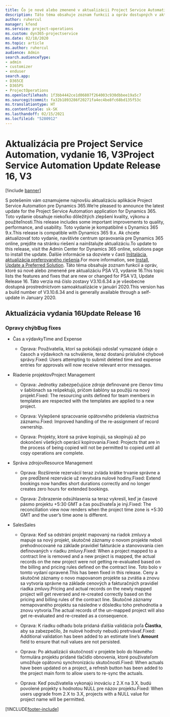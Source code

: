 ```yaml
---
title: Čo je nové alebo zmenené v aktualizácii Project Service Automation, vydanie 16, V3
description: Táto téma obsahuje zoznam funkcií a opráv dostupných v aktualizácii Project Service Automation, vydanie 16, V3
author: ruhercul
manager: kfend
ms.service: project-operations
ms.custom: dyn365-projectservice
ms.date: 02/18/2020
ms.topic: article
ms.author: ruhercul
audience: Admin
search.audienceType:
- admin
- customizer
- enduser
search.app:
- D365CE
- D365PS
- ProjectOperations
ms.openlocfilehash: 1f3bb4442ce1d06807f264003c930dbbee19a5c7
ms.sourcegitcommit: fa32b1893286f20271fa4ec4be8fc68bd135f53c
ms.translationtype: HT
ms.contentlocale: sk-SK
ms.lasthandoff: 02/15/2021
ms.locfileid: "5280912"
---
```

# <a name="project-service-automation-update-release-16-v3"></a><span data-ttu-id="edff4-103">Aktualizácia pre Project Service Automation, vydanie 16, V3</span><span class="sxs-lookup"><span data-stu-id="edff4-103">Project Service Automation Update Release 16, V3</span></span>

[!include [banner](../includes/psa-now-project-operations.md)]

<span data-ttu-id="edff4-104">S potešením vám oznamujeme najnovšiu aktualizáciu aplikácie Project Service Automation pre Dynamics 365.</span><span class="sxs-lookup"><span data-stu-id="edff4-104">We’re pleased to announce the latest update for the Project Service Automation application for Dynamics 365.</span></span> <span data-ttu-id="edff4-105">Toto vydanie obsahuje niekoľko dôležitých zlepšení kvality, výkonu a použiteľnosti.</span><span class="sxs-lookup"><span data-stu-id="edff4-105">This release includes some important improvements to quality, performance, and usability.</span></span>  <span data-ttu-id="edff4-106">Toto vydanie je kompatibilné s Dynamics 365 9.x.</span><span class="sxs-lookup"><span data-stu-id="edff4-106">This release is compatible with Dynamics 365 9.x.</span></span> <span data-ttu-id="edff4-107">Ak chcete aktualizovať toto vydanie, navštívte centrum spravovania pre Dynamics 365 online, prejdite na stránku riešení a nainštalujte aktualizáciu.</span><span class="sxs-lookup"><span data-stu-id="edff4-107">To update to this release, visit the Admin Center for Dynamics 365 online, solutions page to install the update.</span></span> <span data-ttu-id="edff4-108">Ďalšie informácie sa dozviete v časti [Inštalácia, aktualizácia preferovaného riešenia](https://docs.microsoft.com/dynamics365/project-service/upgrade-psa-home-page).</span><span class="sxs-lookup"><span data-stu-id="edff4-108">For more information, see [Install, Update a Preferred Solution](https://docs.microsoft.com/dynamics365/project-service/upgrade-psa-home-page).</span></span>
<span data-ttu-id="edff4-109">Táto téma obsahuje zoznam funkcií a opráv, ktoré sú nové alebo zmenené pre aktualizáciu PSA V3, vydanie 16.</span><span class="sxs-lookup"><span data-stu-id="edff4-109">This topic lists the features and fixes that are new or changed for PSA V3, Update Release 16.</span></span> <span data-ttu-id="edff4-110">Táto verzia má číslo zostavy V3.10.6.34 a je všeobecne dostupná prostredníctvom samoaktualizácie v januári 2020.</span><span class="sxs-lookup"><span data-stu-id="edff4-110">This version has a build number of V3.10.6.34 and is generally available through a self-update in January 2020.</span></span>


## <a name="update-release-16"></a><span data-ttu-id="edff4-111">Aktualizácia vydania 16</span><span class="sxs-lookup"><span data-stu-id="edff4-111">Update Release 16</span></span>

### <a name="bug-fixes"></a><span data-ttu-id="edff4-112">Opravy chýb</span><span class="sxs-lookup"><span data-stu-id="edff4-112">Bug fixes</span></span>

-   <span data-ttu-id="edff4-113">Čas a výdavky</span><span class="sxs-lookup"><span data-stu-id="edff4-113">Time and Expense</span></span>

    -   <span data-ttu-id="edff4-114">Oprava: Používatelia, ktorí sa pokúšajú odoslať vymazané údaje o časoch a výdavkoch na schválenie, teraz dostanú príslušné chybové správy.</span><span class="sxs-lookup"><span data-stu-id="edff4-114">Fixed: Users attempting to submit deleted time and expense entries for approvals will now receive relevant error messages.</span></span>

-   <span data-ttu-id="edff4-115">Riadenie projektov</span><span class="sxs-lookup"><span data-stu-id="edff4-115">Project Management</span></span>

    -   <span data-ttu-id="edff4-116">Oprava: Jednotky zabezpečujúce zdroje definované pre členov tímu v šablónach sa rešpektujú, pričom šablóny sa použijú na nový projekt.</span><span class="sxs-lookup"><span data-stu-id="edff4-116">Fixed: The resourcing units defined for team members in templates are respected with the templates are applied to a new project.</span></span>

    -   <span data-ttu-id="edff4-117">Oprava: Vylepšené spracovanie opätovného pridelenia vlastníctva záznamu.</span><span class="sxs-lookup"><span data-stu-id="edff4-117">Fixed: Improved handling of the re-assignment of record ownership.</span></span>

    -   <span data-ttu-id="edff4-118">Oprava: Projekty, ktoré sa práve kopírujú, sa skopírujú až po dokončení všetkých operácií kopírovania.</span><span class="sxs-lookup"><span data-stu-id="edff4-118">Fixed: Projects that are in the process of being copied will not be permitted to copied until all copy operations are complete.</span></span>

-   <span data-ttu-id="edff4-119">Správa zdrojov</span><span class="sxs-lookup"><span data-stu-id="edff4-119">Resource Management</span></span>

    -   <span data-ttu-id="edff4-120">Oprava: Rozšírenie rezervácií teraz zvláda krátke trvanie správne a pre predĺžené rezervácie už nevytvára nulové hodiny.</span><span class="sxs-lookup"><span data-stu-id="edff4-120">Fixed: Extend bookings now handles short durations correctly and no longer creates zero hours for extended bookings.</span></span>

    -   <span data-ttu-id="edff4-121">Oprava: Zobrazenie odsúhlasenia sa teraz vykreslí, keď je časové pásmo projektu +5:30 GMT a čas používateľa je iný.</span><span class="sxs-lookup"><span data-stu-id="edff4-121">Fixed: The reconciliation view now renders when the project time zone is +5:30 GMT and the user’s time aone is different.</span></span>

-   <span data-ttu-id="edff4-122">Sales</span><span class="sxs-lookup"><span data-stu-id="edff4-122">Sales</span></span>

    -   <span data-ttu-id="edff4-123">Oprava: Keď sa odstráni projekt mapovaný na riadok zmluvy a mapuje sa nový projekt, skutočné záznamy o novom projekte neboli prehodnocované na základe pravidiel fakturácie a stanovovania cien definovaných v riadku zmluvy.</span><span class="sxs-lookup"><span data-stu-id="edff4-123">Fixed: When a project mapped to a contract line is removed and a new project is mapped, the actual records on the new project were not getting re-evaluated based on the billing and pricing rules defined on the contract line.</span></span> <span data-ttu-id="edff4-124">Toto bolo v tomto vydaní opravené.</span><span class="sxs-lookup"><span data-stu-id="edff4-124">This has been fixed in this release.</span></span> <span data-ttu-id="edff4-125">Ceny a skutočné záznamy o novo mapovanom projekte sa zvrátia a znovu sa vytvoria správne na základe cenových a fakturačných pravidiel riadka zmluvy.</span><span class="sxs-lookup"><span data-stu-id="edff4-125">Pricing and actual records on the newly mapped project will get reversed and re-created correctly based on the pricing and billing rules of the contract line.</span></span> <span data-ttu-id="edff4-126">Skutočné záznamy nemapovaného projektu sa následne v dôsledku toho prehodnotia a znovu vytvoria.</span><span class="sxs-lookup"><span data-stu-id="edff4-126">The actual records of the un-mapped project will also get re-evaluated and re-created as a consequence.</span></span>

    -   <span data-ttu-id="edff4-127">Oprava: K riadku odhadu bola pridaná ďalšia validácia poľa **Čiastka**, aby sa zabezpečilo, že nulové hodnoty nebudú pretrvávať.</span><span class="sxs-lookup"><span data-stu-id="edff4-127">Fixed: Additional validation has been added to an estimate line’s **Amount** field to ensure that null values are not persisted.</span></span>

    -   <span data-ttu-id="edff4-128">Oprava: Po aktualizácii skutočností v projekte bolo do hlavného formulára projektu pridané tlačidlo obnovenia, ktoré používateľom umožňuje opätovnú synchronizáciu skutočností.</span><span class="sxs-lookup"><span data-stu-id="edff4-128">Fixed: When actuals have been updated on a project, a refresh button has been added to the project main form to allow users to re-sync the actuals.</span></span>

    -   <span data-ttu-id="edff4-129">Oprava: Keď používatelia vykonajú inováciu z 2.X na 3.X, budú povolené projekty s hodnotou NULL pre názov projektu.</span><span class="sxs-lookup"><span data-stu-id="edff4-129">Fixed: When users upgrade from 2.X to 3.X, projects with a NULL value for project name will be permitted.</span></span>



[!INCLUDE[footer-include](../includes/footer-banner.md)]